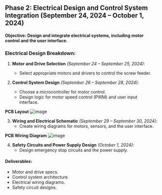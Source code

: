 ## **Phase 2: Electrical Design and Control System Integration (September 24, 2024 – October 1, 2024)**
#### **Objective**: Design and integrate electrical systems, including motor control and the user interface.

### **Electrical Design Breakdown**:

1. **Motor and Drive Selection** *(September 24 – September 25, 2024)*:
   - Select appropriate motors and drivers to control the screw feeder.
   
2. **Control System Design** *(September 26 – September 28, 2024)*:
   - Choose a microcontroller for motor control.
   - Design logic for motor speed control (PWM) and user input interface.
  
**PCB Layout**
![image](https://github.com/user-attachments/assets/2831ce25-ea53-408a-9952-eabcd2cc1b6a)


3. **Wiring and Electrical Schematic** *(September 29 – September 30, 2024)*:
   - Create wiring diagrams for motors, sensors, and the user interface.
  
**PCB Wiring Diagram**
![image](https://github.com/user-attachments/assets/62218c73-e864-430d-bb13-e4ca202b3df9)

   
4. **Safety Circuits and Power Supply Design** *(October 1, 2024)*:
   - Design emergency stop circuits and the power supply.

#### **Deliverables**:
- Motor and drive specs.
- Control system architecture.
- Electrical wiring diagrams.
- Safety circuit designs.
